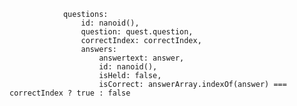                     
                questions:
                    id: nanoid(),
                    question: quest.question,
                    correctIndex: correctIndex,
                    answers: 
                        answertext: answer,
                        id: nanoid(),
                        isHeld: false,
                        isCorrect: answerArray.indexOf(answer) === correctIndex ? true : false
